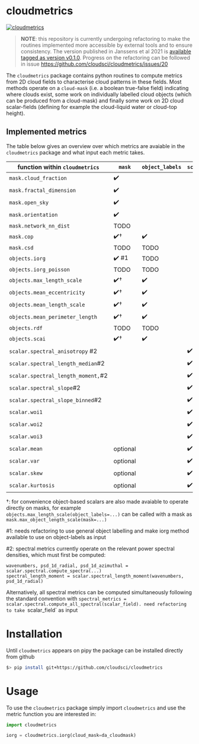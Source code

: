 # cloudmetrics

[![cloudmetrics](https://github.com/cloudsci/cloudmetrics/actions/workflows/python-package-conda.yml/badge.svg)](https://github.com/cloudsci/cloudmetrics/actions/workflows/python-package-conda.yml)

> **NOTE**: this repository is currently undergoing refactoring to make
the routines implemented more accessible by external tools and to ensure
consistency. The version published in Janssens et al 2021 is [available
tagged as version
v0.1.0](https://github.com/cloudsci/cloudmetrics/tree/v0.1.0). Progress on
the refactoring can be followed in issue
https://github.com/cloudsci/cloudmetrics/issues/20

The `cloudmetrics` package contains python routines to compute metrics
from 2D cloud fields to characterise cloud patterns in these fields. Most
methods operate on a `cloud-mask` (i.e. a boolean true-false field)
indicating where clouds exist, some work on individually labelled cloud objects
(which can be produced from a cloud-mask) and finally some work on 2D cloud
scalar-fields (defining for example the cloud-liquid water or cloud-top height).

## Implemented metrics

The table below gives an overview over which metrics are avaiable in the
`cloudmetrics` package and what input each metric takes.


| function within `cloudmetrics`     | `mask`   | `object_labels` | `scalar_field` |
| ---------------------------------- | -------- | --------------- | -------------- |
| `mask.cloud_fraction`              | ✔️        |                 |                |
| `mask.fractal_dimension`           | ✔️        |                 |                |
| `mask.open_sky`                    | ✔️        |                 |                |
| `mask.orientation`                 | ✔️        |                 |                |
| `mask.network_nn_dist`             | TODO     |                 |                |
| `mask.cop`                         | ✔️†       | ✔️               |                |
| `mask.csd`                         | TODO     | TODO            |                |
| `objects.iorg`                     | ✔️ #1     | TODO            |                |
| `objects.iorg_poisson`             | TODO     | TODO            |                |
| `objects.max_length_scale`         | ✔️†       | ✔️               |                |
| `objects.mean_eccentricity`        | ✔️†       | ✔️               |                |
| `objects.mean_length_scale`        | ✔️†       | ✔️               |                |
| `objects.mean_perimeter_length`    | ✔️†       | ✔️               |                |
| `objects.rdf`                      | TODO     | TODO            |                |
| `objects.scai`                     | ✔️†       | ✔️               |                |
| `scalar.spectral_anisotropy` #2    |          |                 | ✔️              |
| `scalar.spectral_length_median`#2  |          |                 | ✔️              |
| `scalar.spectral_length_moment,`#2 |          |                 | ✔️              |
| `scalar.spectral_slope`#2          |          |                 | ✔️              |
| `scalar.spectral_slope_binned`#2   |          |                 | ✔️              |
| `scalar.woi1`                      |          |                 | ✔️              |
| `scalar.woi2`                      |          |                 | ✔️              |
| `scalar.woi3`                      |          |                 | ✔️              |
| `scalar.mean`                      | optional |                 | ✔️              |
| `scalar.var`                       | optional |                 | ✔️              |
| `scalar.skew`                      | optional |                 | ✔️              |
| `scalar.kurtosis`                  | optional |                 | ✔️              |

†: for convenience object-based scalars are also made avaiable to operate
directly on masks, for example `objects.max_length_scale(object_labels=...)`
can be called with a mask as `mask.max_object_length_scale(mask=...)`

#1: needs refactoring to use general object labelling and make iorg method
available to use on object-labels as input

#2: spectral metrics currently operate on the relevant power spectral densities,
which must first be computed:
```
wavenumbers, psd_1d_radial, psd_1d_azimuthal = scalar.spectral.compute_spectra(...)
spectral_length_moment = scalar.spectral_length_moment(wavenumbers, psd_1d_radial)
```
Alternatively, all spectral metrics can be computed simultaneously following the
standard convention with `spectral_metrics = scalar.spectral.compute_all_spectral(scalar_field).
need refactoring to take `scalar_field` as input

# Installation

Until `cloudmetrics` appears on pipy the package can be installed directly
from github

```bash
$> pip install git+https://github.com/cloudsci/cloudmetrics
```

# Usage

To use the `cloudmetrics` package simply import `cloudmetrics` and use the metric function you are interested in:

```python
import cloudmetrics

iorg = cloudmetrics.iorg(cloud_mask=da_cloudmask)
```

